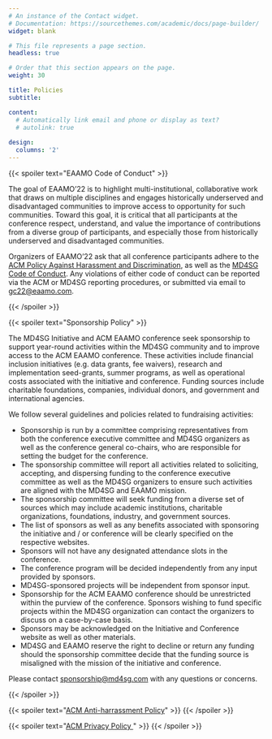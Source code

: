 ```yaml
---
# An instance of the Contact widget.
# Documentation: https://sourcethemes.com/academic/docs/page-builder/
widget: blank

# This file represents a page section.
headless: true

# Order that this section appears on the page.
weight: 30

title: Policies
subtitle:

content:
  # Automatically link email and phone or display as text?
  # autolink: true
  
design:
  columns: '2'
---
```


{{< spoiler text="EAAMO Code of Conduct" >}}


The goal of EAAMO’22 is to highlight multi-institutional, collaborative work that draws on multiple disciplines and engages historically underserved and disadvantaged communities to improve access to opportunity for such communities. Toward this goal, it is critical that all participants at the conference respect, understand, and value the importance of contributions from a diverse group of participants, and especially those from historically underserved and disadvantaged communities. 

Organizers of EAAMO’22 ask that all conference participants adhere to the [ACM Policy Against Harassment and Discrimination](https://www.acm.org/special-interest-groups/volunteer-resources/officers-manual/policy-against-discrimination-and-harassment), as well as the [MD4SG Code of Conduct](https://www.md4sg.com/policies.html). Any violations of either code of conduct can be reported via the ACM or MD4SG reporting procedures, or submitted via email to gc22@eaamo.com.

{{< /spoiler >}}

{{< spoiler text="Sponsorship Policy" >}} 

The MD4SG Initiative and ACM EAAMO conference seek sponsorship to support year-round activities within the MD4SG community and to improve access to the ACM EAAMO conference. These activities include financial inclusion initiatives (e.g. data grants, fee waivers), research and implementation seed-grants, summer programs, as well as operational costs associated with the initiative and conference. Funding sources include charitable foundations, companies, individual donors, and government and international agencies. 

We follow several guidelines and policies related to fundraising activities: 
* Sponsorship is run by a committee comprising representatives from both the conference executive committee and MD4SG organizers as well as the conference general co-chairs, who are responsible for setting the budget for the conference. 
* The sponsorship committee will report all activities related to soliciting, accepting, and dispersing funding to the conference executive committee as well as the MD4SG organizers to ensure such activities are aligned with the MD4SG and EAAMO mission. 
* The sponsorship committee will seek funding from a diverse set of sources which may include academic institutions, charitable organizations, foundations, industry, and government sources. 
* The list of sponsors as well as any benefits associated with sponsoring the initiative and / or conference will be clearly specified on the respective websites. 
* Sponsors will not have any designated attendance slots in the conference. 
* The conference program will be decided independently from any input provided by sponsors.
* MD4SG-sponsored projects will be independent from sponsor input.
* Sponsorship for the ACM EAAMO conference should be unrestricted within the purview of the conference. Sponsors wishing to fund specific projects within the MD4SG organization can contact the organizers to discuss on a case-by-case basis.  
* Sponsors may be acknowledged on the Initiative and Conference website as well as other materials. 
* MD4SG and EAAMO reserve the right to decline or return any funding should the sponsorship committee decide that the funding source is misaligned with the mission of the initiative and conference. 

Please contact sponsorship@md4sg.com with any questions or concerns. 

{{< /spoiler >}}

{{< spoiler text="[ACM Anti-harrassment Policy](https://www.acm.org/about-acm/policy-against-harassment)" >}} 
{{< /spoiler >}}

{{< spoiler text="[ACM Privacy Policy ](https://www.acm.org/about-acm/privacy-policy)" >}} 
{{< /spoiler >}}

